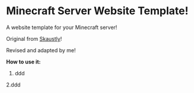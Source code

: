 # Minecraft Server Website Template!
A website template for your Minecraft server!

Original from [Skaustly](https:///www.spigotmc.org/resources/mineweb-ger-de-minecraft-website-free.45084/)!

Revised and adapted by me!

**How to use it:**

1. ddd
   
2.ddd
